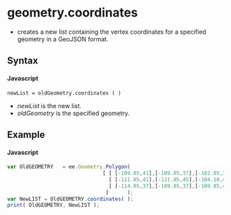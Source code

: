 # geometry.coordinates
- creates a new list containing the vertex coordinates for a specified geometry in a GeoJSON format.

## Syntax

#### Javascript
```
newList = oldGeometry.coordinates ( )     
```

- *newList* is the new list.
- *oldGeometry* is the specified geometry.

## Example

#### Javascript
```javascript
var OldGEOMETRY   = ee.Geometry.Polygon(
                               [ [ [-109.05,41],[-109.05,37],[-102.05,37],[-102.05,41] ], 
                                 [ [-111.05,41],[-111.05,45],[-104.10,45],[-104.10,41] ],
                                 [ [-114.05,37],[-109.05,37],[-109.05,41],[-111.05,41],[-111.05,42],[-114.05,42.0] ]
                                ]      );
var NewLIST = OldGEOMETRY.coordinates( );  
print( OldGEOMETRY, NewLIST );

```
